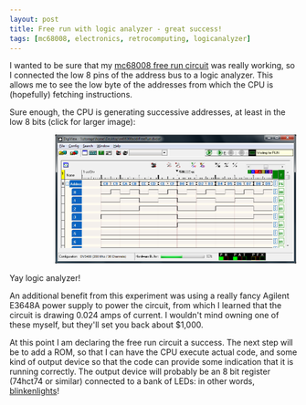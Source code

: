 ```yaml
---
layout: post
title: Free run with logic analyzer - great success!
tags: [mc68008, electronics, retrocomputing, logicanalyzer]
---
```


I wanted to be sure that my
[mc68008 free run circuit](/2012/10/14/mc68008-free-run) was really
working, so I connected the low 8 pins of the address bus to a logic
analyzer.  This allows me to see the low byte of the addresses
from which the CPU is (hopefully) fetching instructions.

Sure enough, the CPU is generating successive addresses,
at least in the low 8 bits (click for larger image):

<a href="/img/figures/addrBusCapture.png"><img style="margin-left: 80px; width: 422px;" src="/img/figures/addrBusCapture.png" /></a>

Yay logic analyzer!

An additional benefit from this experiment was using a really
fancy Agilent E3648A power supply to power the circuit,
from which I learned that the circuit is drawing 0.024 amps
of current.  I wouldn't mind owning one of these myself,
but they'll set you back about $1,000.

At this point I am declaring the free run circuit a success.
The next step will be to add a ROM, so that I can have the CPU
execute actual code, and some kind of output device so that the
code can provide some indication that it is running correctly.
The output device will probably be an 8 bit register
(74hct74 or similar) connected to a bank of LEDs:
in other words, [blinkenlights](http://en.wikipedia.org/wiki/Blinkenlights)!
